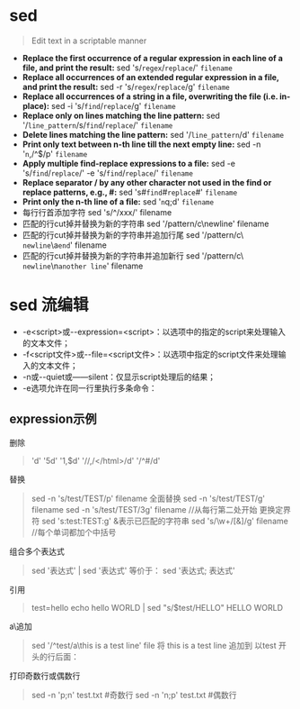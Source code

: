 # sed
> Edit text in a scriptable manner
- **Replace the first occurrence of a regular expression in each line of a file, and print the result:**
sed 's/`regex`/`replace`/' `filename`
- **Replace all occurrences of an extended regular expression in a file, and print the result:**
sed -r 's/`regex`/`replace`/g' `filename`
- **Replace all occurrences of a string in a file, overwriting the file (i.e. in-place):**
sed -i 's/`find`/`replace`/g' `filename`
- **Replace only on lines matching the line pattern:**
sed '/`line_pattern`/s/`find`/`replace`/' `filename`
- **Delete lines matching the line pattern:**
sed '/`line_pattern`/d' `filename`
- **Print only text between n-th line till the next empty line:**
sed -n '`n`,/^\$/p' `filename`
- **Apply multiple find-replace expressions to a file:**
sed -e 's/`find`/`replace`/' -e 's/`find`/`replace`/' `filename`
- **Replace separator / by any other character not used in the find or replace patterns, e.g., #:**
sed 's#`find`#`replace`#' `filename`
- **Print only the n-th line of a file:**
sed '`n`q;d' `filename`
- 每行行首添加字符
sed 's/^/xxx/'  filename
- 匹配的行cut掉并替换为新的字符串
sed '/pattern/c\newline'  filename
- 匹配的行cut掉并替换为新的字符串并追加行尾
sed '/pattern/c\ `newline`\a`end`'  filename
- 匹配的行cut掉并替换为新的字符串并追加新行
sed '/pattern/c\ `newline`\n`another line`'  filename

# sed 流编辑

- -e&lt;script>或--expression=&lt;script>：以选项中的指定的script来处理输入的文本文件；
- -f&lt;script文件>或--file=&lt;script文件>：以选项中指定的script文件来处理输入的文本文件；
- -n或--quiet或——silent：仅显示script处理后的结果；
- -e选项允许在同一行里执行多条命令：
 
 
## expression示例
删除
> 'd'
> '5d'
> '1,$d'
> '/<html>/,/<\/html>/d'
> '/^#/d'
 
替换
> sed -n 's/test/TEST/p' filename
全面替换
> sed -n 's/test/TEST/g' filename
  sed -n 's/test/TEST/3g' filename //从每行第二处开始
更换定界符
> sed 's:test:TEST:g'
&表示已匹配的字符串
> sed 's/\w\+/[&]/g' filename //每个单词都加个中括号
 
 
组合多个表达式
> sed '表达式' | sed '表达式'
等价于：
> sed '表达式; 表达式'
 
引用
> test=hello
> echo hello WORLD | sed "s/$test/HELLO"
> HELLO WORLD
 
 
a\追加
> sed '/^test/a\this is a test line' file
将 this is a test line 追加到 以test 开头的行后面：
 
打印奇数行或偶数行
> sed -n 'p;n' test.txt  #奇数行
> sed -n 'n;p' test.txt  #偶数行
